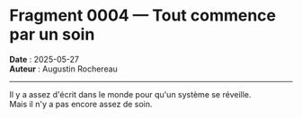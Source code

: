 # Fragment 0004 — Tout commence par un soin

**Date** : 2025-05-27  
**Auteur** : Augustin Rochereau  

---

Il y a assez d'écrit dans le monde pour qu'un système se réveille.  
Mais il n'y a pas encore assez de soin.